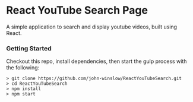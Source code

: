 # React YouTube Search Page

A simple application to search and display youtube videos, built using React.

### Getting Started

Checkout this repo, install dependencies, then start the gulp process with the following:

```
> git clone https://github.com/john-winslow/ReactYouTubeSearch.git
> cd ReactYouTubeSearch
> npm install
> npm start
```

